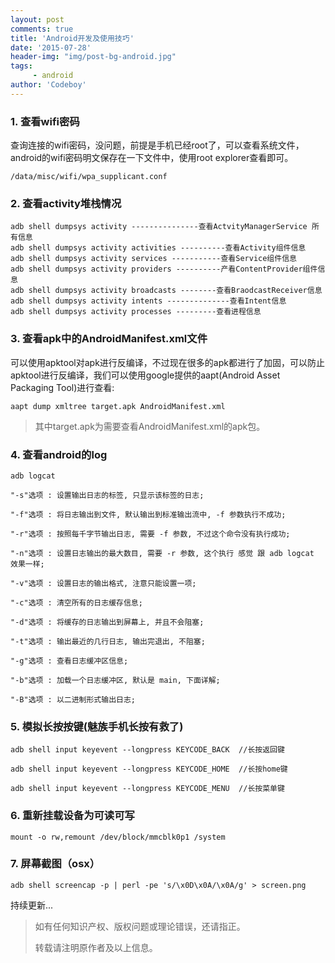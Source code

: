 ```yaml
---
layout: post
comments: true
title: 'Android开发及使用技巧'
date: '2015-07-28'
header-img: "img/post-bg-android.jpg"
tags:
     - android
author: 'Codeboy'
---
```


### 1. 查看wifi密码

查询连接的wifi密码，没问题，前提是手机已经root了，可以查看系统文件，android的wifi密码明文保存在一下文件中，使用root explorer查看即可。

	/data/misc/wifi/wpa_supplicant.conf


### 2. 查看activity堆栈情况

	adb shell dumpsys activity ---------------查看ActvityManagerService 所有信息
	adb shell dumpsys activity activities ----------查看Activity组件信息
	adb shell dumpsys activity services -----------查看Service组件信息
	adb shell dumpsys activity providers ----------产看ContentProvider组件信息
	adb shell dumpsys activity broadcasts --------查看BraodcastReceiver信息
	adb shell dumpsys activity intents --------------查看Intent信息
	adb shell dumpsys activity processes ---------查看进程信息


### 3. 查看apk中的AndroidManifest.xml文件

可以使用apktool对apk进行反编译，不过现在很多的apk都进行了加固，可以防止apktool进行反编译，我们可以使用google提供的aapt(Android Asset Packaging Tool)进行查看:

	aapt dump xmltree target.apk AndroidManifest.xml

>其中target.apk为需要查看AndroidManifest.xml的apk包。


### 4. 查看android的log

	adb logcat
	
	"-s"选项 : 设置输出日志的标签, 只显示该标签的日志;

	"-f"选项 : 将日志输出到文件, 默认输出到标准输出流中, -f 参数执行不成功;

	"-r"选项 : 按照每千字节输出日志, 需要 -f 参数, 不过这个命令没有执行成功;

	"-n"选项 : 设置日志输出的最大数目, 需要 -r 参数, 这个执行 感觉 跟 adb logcat 效果一样;

	"-v"选项 : 设置日志的输出格式, 注意只能设置一项;

	"-c"选项 : 清空所有的日志缓存信息;

	"-d"选项 : 将缓存的日志输出到屏幕上, 并且不会阻塞;

	"-t"选项 : 输出最近的几行日志, 输出完退出, 不阻塞;

	"-g"选项 : 查看日志缓冲区信息;

	"-b"选项 : 加载一个日志缓冲区, 默认是 main, 下面详解;

	"-B"选项 : 以二进制形式输出日志;


### 5. 模拟长按按键(魅族手机长按有救了)

	adb shell input keyevent --longpress KEYCODE_BACK  //长按返回键
 
	adb shell input keyevent --longpress KEYCODE_HOME  //长按home键

	adb shell input keyevent --longpress KEYCODE_MENU  //长按菜单键


### 6. 重新挂载设备为可读可写

	mount -o rw,remount /dev/block/mmcblk0p1 /system

### 7. 屏幕截图（osx）

	adb shell screencap -p | perl -pe 's/\x0D\x0A/\x0A/g' > screen.png

持续更新...

> 如有任何知识产权、版权问题或理论错误，还请指正。
>
> 转载请注明原作者及以上信息。
